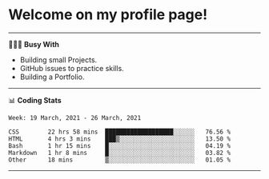 # Welcome on my profile page!
<!-- print(("dralla"[::-1]+"s").capitalize()) -->

---
👨🏻‍💻 **Busy With**
* Building small Projects.
* GitHub issues to practice skills.
* Building a Portfolio.

---
📊 **Coding Stats**
<!--START_SECTION:waka-->
```text
Week: 19 March, 2021 - 26 March, 2021

CSS        22 hrs 58 mins  ███████████████████░░░░░░   76.56 % 
HTML       4 hrs 3 mins    ███▒░░░░░░░░░░░░░░░░░░░░░   13.50 % 
Bash       1 hr 15 mins    █░░░░░░░░░░░░░░░░░░░░░░░░   04.19 % 
Markdown   1 hr 8 mins     █░░░░░░░░░░░░░░░░░░░░░░░░   03.82 % 
Other      18 mins         ▒░░░░░░░░░░░░░░░░░░░░░░░░   01.05 % 
```
<!--END_SECTION:waka-->

---
